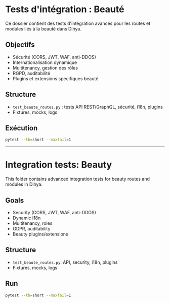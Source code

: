 # Tests d'intégration : Beauté

Ce dossier contient des tests d'intégration avancés pour les routes et modules liés à la beauté dans Dihya.

## Objectifs
- Sécurité (CORS, JWT, WAF, anti-DDOS)
- Internationalisation dynamique
- Multitenancy, gestion des rôles
- RGPD, auditabilité
- Plugins et extensions spécifiques beauté

## Structure
- `test_beaute_routes.py` : tests API REST/GraphQL, sécurité, i18n, plugins
- Fixtures, mocks, logs

## Exécution
```bash
pytest --tb=short --maxfail=1
```

---

# Integration tests: Beauty

This folder contains advanced integration tests for beauty routes and modules in Dihya.

## Goals
- Security (CORS, JWT, WAF, anti-DDOS)
- Dynamic i18n
- Multitenancy, roles
- GDPR, auditability
- Beauty plugins/extensions

## Structure
- `test_beaute_routes.py`: API, security, i18n, plugins
- Fixtures, mocks, logs

## Run
```bash
pytest --tb=short --maxfail=1
```
